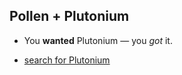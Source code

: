 Pollen + Plutonium
-----------------

+ You **wanted** Plutonium — you _got_ it.

+ [search for Plutonium](https://google.com/search?q=Plutonium)
